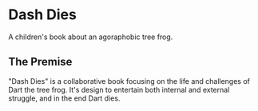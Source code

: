# Dash Dies
A children's book about an agoraphobic tree frog.

## The Premise
"Dash Dies" is a collaborative book focusing on the life and challenges of Dart the tree frog. It's design to entertain both internal and external struggle, and in the end Dart dies.
